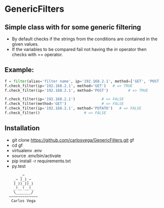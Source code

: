 # GenericFilters

## Simple class with for some generic filtering

* By default checks if the strings from the conditions are contained in the given values.
* If the variables to be compared fail not having the *in* operator then checks with == operator. 


## Example:
```python
f = filter(alias='filter name', ip='192.168.2.1', method=['GET', 'POST'])
f.check_filter(ip='192.168.2.1', method='GET')   # => TRUE
f.check_filter(ip='192.168.2.1', method='POST')         # => TRUE

f.check_filter(ip='192.168.2.1') 			# => FALSE
f.check_filter(method='GET') 				# => FALSE
f.check_filter(ip='192.168.2.1', method='POTATO')	# => FALSE
f.check_filter() 					# => FALSE
```

## Installation

* git clone https://github.com/carlosvega/GenericFilters.git gf
* cd gf
* virtualenv .env
* source .env/bin/activate
* pip install -r requirements.txt
* py.test


```
       _~
    _~ )_)_~
    )_))_))_)
    _!__!__!_
    \_______/
  ~~~~~~~~~~~~~
   Carlos Vega
```
